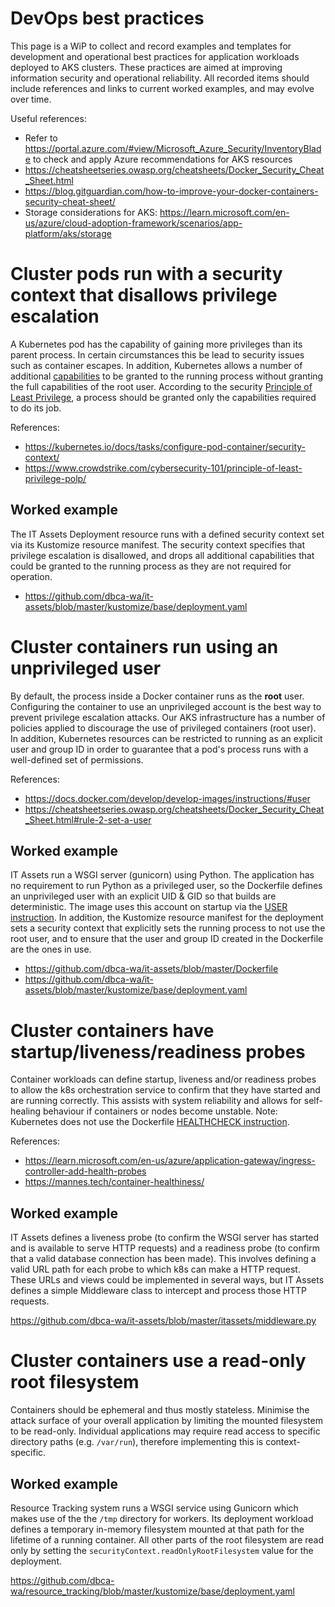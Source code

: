 # DevOps best practices

This page is a WiP to collect and record examples and templates for development and operational best practices for application workloads deployed to AKS clusters. These practices are aimed at improving information security and operational reliability. All recorded items should include references and links to current worked examples, and may evolve over time.

Useful references:

- Refer to https://portal.azure.com/#view/Microsoft_Azure_Security/InventoryBlade to check and apply Azure recommendations for AKS resources
- https://cheatsheetseries.owasp.org/cheatsheets/Docker_Security_Cheat_Sheet.html
- https://blog.gitguardian.com/how-to-improve-your-docker-containers-security-cheat-sheet/
- Storage considerations for AKS: https://learn.microsoft.com/en-us/azure/cloud-adoption-framework/scenarios/app-platform/aks/storage

# Cluster pods run with a security context that disallows privilege escalation

A Kubernetes pod has the capability of gaining more privileges than its parent process. In certain circumstances this be lead to security issues such as container escapes. In addition, Kubernetes allows a number of additional [capabilities](https://man7.org/linux/man-pages/man7/capabilities.7.html) to be granted to the running process without granting the full capabilities of the root user. According to the security [Principle of Least Privilege](https://www.crowdstrike.com/cybersecurity-101/principle-of-least-privilege-polp/), a process should be granted only the capabilities required to do its job.

References:

- https://kubernetes.io/docs/tasks/configure-pod-container/security-context/
- https://www.crowdstrike.com/cybersecurity-101/principle-of-least-privilege-polp/

## Worked example

The IT Assets Deployment resource runs with a defined security context set via its Kustomize resource manifest. The security context specifies that privilege escalation is disallowed, and drops all additional capabilities that could be granted to the running process as they are not required for operation.

- https://github.com/dbca-wa/it-assets/blob/master/kustomize/base/deployment.yaml

# Cluster containers run using an unprivileged user

By default, the process inside a Docker container runs as the **root** user. Configuring the container to use an unprivileged account is the best way to prevent privilege escalation attacks. Our AKS infrastructure has a number of policies applied to discourage the use of privileged containers (root user). In addition, Kubernetes resources can be restricted to running as an explicit user and group ID in order to guarantee that a pod's process runs with a well-defined set of permissions.

References:

- https://docs.docker.com/develop/develop-images/instructions/#user
- https://cheatsheetseries.owasp.org/cheatsheets/Docker_Security_Cheat_Sheet.html#rule-2-set-a-user

## Worked example

IT Assets run a WSGI server (gunicorn) using Python. The application has no requirement to run Python as a privileged user, so the Dockerfile defines an unprivileged user with an explicit UID & GID so that builds are deterministic. The image uses this account on startup via the [USER instruction](https://docs.docker.com/engine/reference/builder/#user). In addition, the Kustomize resource manifest for the deployment sets a security context that explicitly sets the running process to not use the root user, and to ensure that the user and group ID created in the Dockerfile are the ones in use.

- https://github.com/dbca-wa/it-assets/blob/master/Dockerfile
- https://github.com/dbca-wa/it-assets/blob/master/kustomize/base/deployment.yaml

# Cluster containers have startup/liveness/readiness probes

Container workloads can define startup, liveness and/or readiness probes to allow the k8s orchestration service to confirm that they have started and are running correctly. This assists with system reliability and allows for self-healing behaviour if containers or nodes become unstable. Note: Kubernetes does not use the Dockerfile [HEALTHCHECK instruction](https://docs.docker.com/reference/dockerfile/#healthcheck).

References:

- https://learn.microsoft.com/en-us/azure/application-gateway/ingress-controller-add-health-probes
- https://mannes.tech/container-healthiness/

## Worked example

IT Assets defines a liveness probe (to confirm the WSGI server has started and is available to serve HTTP requests) and a readiness probe (to confirm that a valid database connection has been made). This involves defining a valid URL path for each probe to which k8s can make a HTTP request. These URLs and views could be implemented in several ways, but IT Assets defines a simple Middleware class to intercept and process those HTTP requests.

https://github.com/dbca-wa/it-assets/blob/master/itassets/middleware.py

# Cluster containers use a read-only root filesystem

Containers should be ephemeral and thus mostly stateless. Minimise the attack surface of your overall application by limiting the mounted filesystem to be read-only. Individual applications may require read access to specific directory paths (e.g. `/var/run`), therefore implementing this is context-specific.

## Worked example

Resource Tracking system runs a WSGI service using Gunicorn which makes use of the the `/tmp` directory for workers. Its deployment workload defines a temporary in-memory filesystem mounted at that path for the lifetime of a running container. All other parts of the root filesystem are read only by setting the `securityContext.readOnlyRootFilesystem` value for the deployment.

https://github.com/dbca-wa/resource_tracking/blob/master/kustomize/base/deployment.yaml

